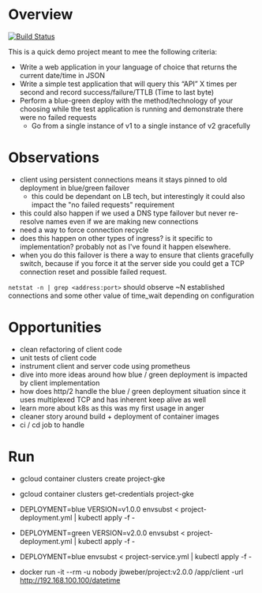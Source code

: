 # Overview

[![Build Status](https://travis-ci.org/jbweber/project.svg?branch=master)](https://travis-ci.org/jbweber/project)

This is a quick demo project meant to mee the following criteria:

* Write a web application in your language of choice that returns the current date/time in JSON
* Write a simple test application that will query this “API” X times per second and record success/failure/TTLB (Time to last byte)
* Perform a blue-green deploy with the method/technology of your choosing while the test application is running and demonstrate there were no failed requests
  * Go from a single instance of v1 to a single instance of v2 gracefully

# Observations

* client using persistent connections means it stays pinned to old deployment in blue/green failover
  * this could be dependant on LB tech, but interestingly it could also impact the "no failed requests" requirement
* this could also happen if we used a DNS type failover but never re-resolve names even if we are making new connections
* need a way to force connection recycle
* does this happen on other types of ingress? is it specific to implementation? probably not as I've found it happen elsewhere. 
* when you do this failover is there a way to ensure that clients gracefully switch,
  because if you force it at the server side you could get a TCP connection reset and possible failed request.

`netstat -n | grep <address:port>` should observe ~N established connections and some other value of time_wait depending on configuration

# Opportunities

* clean refactoring of client code
* unit tests of client code
* instrument client and server code using prometheus
* dive into more ideas around how blue / green deployment is impacted by client implementation
* how does http/2 handle the blue / green deployment situation since it uses multiplexed TCP and has inherent keep alive as well
* learn more about k8s as this was my first usage in anger
* cleaner story around build + deployment of container images
* ci / cd job to handle

# Run

* gcloud container clusters create project-gke
* gcloud container clusters get-credentials project-gke
* DEPLOYMENT=blue VERSION=v1.0.0 envsubst < project-deployment.yml | kubectl apply -f -
* DEPLOYMENT=green VERSION=v2.0.0 envsubst < project-deployment.yml | kubectl apply -f -
* DEPLOYMENT=blue envsubst < project-service.yml | kubectl apply -f -

* docker run -it --rm -u nobody jbweber/project:v2.0.0 /app/client -url http://192.168.100.100/datetime
